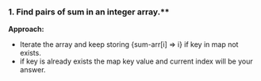 ### 1. Find pairs of sum in an integer array.**
**Approach:** 
* Iterate the array and keep storing {sum-arr[i] => i} if key in map not exists.
* if key is already exists the map key value and current index will be your answer.
